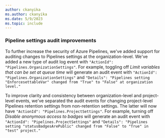 ```yaml
---
author: ckanyika
ms.author: ckanyika
ms.date: 5/9/2023
ms.topic: include
---
```


### Pipeline settings audit improvements

To further increase the security of Azure Pipelines, we've added support for auditing changes to Pipelines settings at the organization-level. We've added a new type of audit log event with `"ActionId": "Pipelines.OrganizationSettings"`. For example, toggling off *Limit variables that can be set at queue time* will generate an audit event with `"ActionId": "Pipelines.OrganizationSettings"` and `"Details": "Pipelines setting "EnforcesettableVar" changed from "True" to "False" at organization level."`

To improve clarity and consistency between organization-level and project-level events, we've separated the audit events for changing project-level Pipelines retention settings from non-retention settings. The latter will now have `"ActionId": "Pipelines.ProjectSettings"`. For example, turning off *Disable anonymous access to badges* will generate an audit event with `"ActionId": "Pipelines.ProjectSettings"` and `"Details": "Pipelines setting "statusBadgesArePublic" changed from "False" to "True" in "test" project."`

